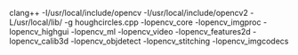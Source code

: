 clang++ -I/usr/local/include/opencv -I/usr/local/include/opencv2 -L/usr/local/lib/ -g  houghcircles.cpp -lopencv_core -lopencv_imgproc -lopencv_highgui -lopencv_ml -lopencv_video -lopencv_features2d -lopencv_calib3d -lopencv_objdetect -lopencv_stitching -lopencv_imgcodecs
